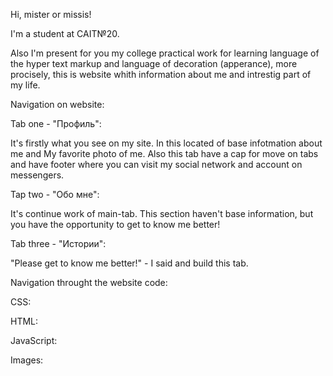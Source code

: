   Hi, mister or missis!
  
  I'm a student at CAIT№20.
  
  Also I'm present for you my college practical work for learning language of the hyper text markup and language of decoration (apperance), more procisely, this is website whith information about me and intrestig part of my life.

  Navigation on website:

  Tab one - "Профиль":
  
  It's firstly what you see on my site. In this located of base infotmation about me and My favorite photo of me. 
  Also this tab have a cap for move on tabs and have footer where you can visit my social network and account on messengers.

  Tap two - "Обо мне":
  
  It's continue work of main-tab. 
  This section haven't base information, but you have the opportunity to get to know me better!

  Tab three - "Истории":
  
  "Please get to know me better!" - I said and build this tab.

Navigation throught the website code:

CSS:
  
HTML:
  
JavaScript:
  
Images:
  
